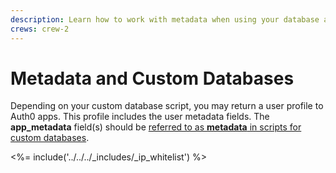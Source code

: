 ```yaml
---
description: Learn how to work with metadata when using your database as an identity provider.
crews: crew-2
---
```

# Metadata and Custom Databases

Depending on your custom database script, you may return a user profile to Auth0 apps. This profile includes the user metadata fields. The **app_metadata** field(s) should be [referred to as **metadata** in scripts for custom databases](/metadata#metadata-and-custom-databases).

<%= include('../../../_includes/_ip_whitelist') %>